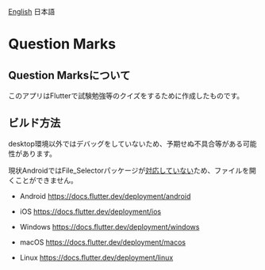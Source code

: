 [English](/README.md) 日本語
# Question Marks

## Question Marksについて

このアプリはFlutterで試験勉強等のクイズをするために作成したものです。

## ビルド方法

desktop環境以外ではデバッグをしていないため、予期せぬ不具合等がある可能性があります。

現状AndroidではFile_Selectorパッケージが[対応していない](https://github.com/flutter/flutter/issues/110098)ため、ファイルを開くことができません。

- Android
  https://docs.flutter.dev/deployment/android
- iOS
  https://docs.flutter.dev/deployment/ios

- Windows
  https://docs.flutter.dev/deployment/windows
- macOS
  https://docs.flutter.dev/deployment/macos
- Linux
  https://docs.flutter.dev/deployment/linux